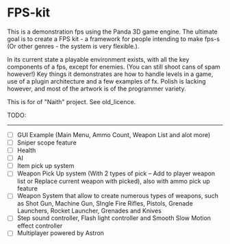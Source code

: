# FPS-kit

This is a demonstration fps using the Panda 3D game engine. The ultimate goal is to create a FPS kit - a framework for people intending to make fps-s (Or other genres - the system is very flexible.).

In its current state a playable environment exists, with all the key components of a fps, except for enemies. (You can still shoot cans of spam however!) Key things it demonstrates are how to handle levels in a game, use of a plugin architecture and a few examples of fx. Polish is lacking however, and most of the artwork is of the programmer variety.

This is for of "Naith" project. See old_licence.

TODO:
____
- [ ] GUI Example (Main Menu, Ammo Count, Weapon List and alot more)
- [ ] Sniper scope feature
- [ ] Health
- [ ] AI
- [ ] Item pick up system
- [ ] Weapon Pick Up system (With 2 types of pick – Add to player weapon list or Replace current weapon with picked),          also with ammo pick up feature
- [ ] Weapon System that allow to create numerous types of weapons, such as Shot Gun, Machine Gun, SIngle Fire Rifles,         Pistols, Grenade Launchers, Rocket Launcher, Grenades and Knives
- [ ] Step sound controller, Flash light controller and Smooth Slow Motion effect controller
- [ ] Multiplayer powered by Astron

